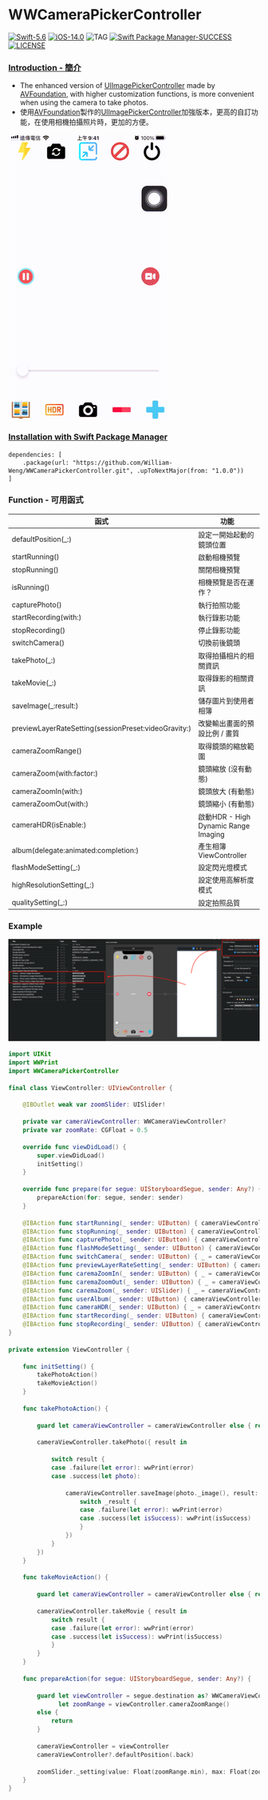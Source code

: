 # WWCameraPickerController
[![Swift-5.6](https://img.shields.io/badge/Swift-5.6-orange.svg?style=flat)](https://developer.apple.com/swift/) [![iOS-14.0](https://img.shields.io/badge/iOS-14.0-pink.svg?style=flat)](https://developer.apple.com/swift/) ![TAG](https://img.shields.io/github/v/tag/William-Weng/WWCameraPickerController) [![Swift Package Manager-SUCCESS](https://img.shields.io/badge/Swift_Package_Manager-SUCCESS-blue.svg?style=flat)](https://developer.apple.com/swift/) [![LICENSE](https://img.shields.io/badge/LICENSE-MIT-yellow.svg?style=flat)](https://developer.apple.com/swift/)

### [Introduction - 簡介](https://swiftpackageindex.com/William-Weng)
- The enhanced version of [UIImagePickerController](https://medium.com/彼得潘的試煉-勇者的-100-道-swift-ios-app-謎題/77-搭配-uiimagepickercontroller-選照片-ed2b2423b7a9) made by [AVFoundation](https://www.appcoda.com.tw/avfoundation-camera-app/), with higher customization functions, is more convenient when using the camera to take photos.
- 使用[AVFoundation](https://www.appcoda.com.tw/avfoundation-camera-app/)製作的[UIImagePickerController](https://medium.com/彼得潘的試煉-勇者的-100-道-swift-ios-app-謎題/77-搭配-uiimagepickercontroller-選照片-ed2b2423b7a9)加強版本，更高的自訂功能，在使用相機拍攝照片時，更加的方便。

![](./Example.gif)

### [Installation with Swift Package Manager](https://medium.com/彼得潘的-swift-ios-app-開發問題解答集/使用-spm-安裝第三方套件-xcode-11-新功能-2c4ffcf85b4b)
```
dependencies: [
    .package(url: "https://github.com/William-Weng/WWCameraPickerController.git", .upToNextMajor(from: "1.0.0"))
]
```

### Function - 可用函式
|函式|功能|
|-|-|
|defaultPosition(_:)|設定一開始起動的鏡頭位置|
|startRunning()|啟動相機預覽|
|stopRunning()|關閉相機預覽|
|isRunning()|相機預覽是否在運作？|
|capturePhoto()|執行拍照功能|
|startRecording(with:)|執行錄影功能|
|stopRecording()|停止錄影功能|
|switchCamera()|切換前後鏡頭|
|takePhoto(_:)|取得拍攝相片的相關資訊|
|takeMovie(_:)|取得錄影的相關資訊|
|saveImage(_:result:)|儲存圖片到使用者相簿|
|previewLayerRateSetting(sessionPreset:videoGravity:)|改變輸出畫面的預設比例 / 畫質|
|cameraZoomRange()|取得鏡頭的縮放範圍|
|cameraZoom(with:factor:)|鏡頭縮放 (沒有動態)|
|cameraZoomIn(with:)|鏡頭放大 (有動態)|
|cameraZoomOut(with:)|鏡頭縮小 (有動態)|
|cameraHDR(isEnable:)|啟動HDR - High Dynamic Range Imaging|
|album(delegate:animated:completion:)|產生相簿ViewController|
|flashModeSetting(_:)|設定閃光燈模式|
|highResolutionSetting(_:)|設定使用高解析度模式|
|qualitySetting(_:)|設定拍照品質|

### Example
![](./IBDesignable.png)

```swift
import UIKit
import WWPrint
import WWCameraPickerController

final class ViewController: UIViewController {
    
    @IBOutlet weak var zoomSlider: UISlider!
    
    private var cameraViewController: WWCameraViewController?
    private var zoomRate: CGFloat = 0.5
    
    override func viewDidLoad() {
        super.viewDidLoad()
        initSetting()
    }
        
    override func prepare(for segue: UIStoryboardSegue, sender: Any?) {
        prepareAction(for: segue, sender: sender)
    }
    
    @IBAction func startRunning(_ sender: UIButton) { cameraViewController?.startRunning() }
    @IBAction func stopRunning(_ sender: UIButton) { cameraViewController?.stopRunning() }
    @IBAction func capturePhoto(_ sender: UIButton) { cameraViewController?.capturePhoto() }
    @IBAction func flashModeSetting(_ sender: UIButton) { cameraViewController?.flashModeSetting(.on) }
    @IBAction func switchCamera(_ sender: UIButton) { _ = cameraViewController?.switchCamera() }
    @IBAction func previewLayerRateSetting(_ sender: UIButton) { cameraViewController?.previewLayerRateSetting(sessionPreset: .photo, videoGravity: .resizeAspect) }
    @IBAction func caremaZoomIn(_ sender: UIButton) { _ = cameraViewController?.cameraZoomIn(with: 0.5) }
    @IBAction func caremaZoomOut(_ sender: UIButton) { _ = cameraViewController?.cameraZoomOut(with: 0.5) }
    @IBAction func caremaZoom(_ sender: UISlider) { _ = cameraViewController?.cameraZoom(with: 0.5, factor: CGFloat(sender.value)) }
    @IBAction func userAlbum(_ sender: UIButton) { cameraViewController?.album() }
    @IBAction func cameraHDR(_ sender: UIButton) { _ = cameraViewController?.cameraHDR(isEnable: false) }
    @IBAction func startRecording(_ sender: UIButton) { cameraViewController?.startRecording(with: 3) }
    @IBAction func stopRecording(_ sender: UIButton) { cameraViewController?.stopRecording() }
}

private extension ViewController {
    
    func initSetting() {
        takePhotoAction()
        takeMovieAction()
    }
    
    func takePhotoAction() {
        
        guard let cameraViewController = cameraViewController else { return }
        
        cameraViewController.takePhoto({ result in
            
            switch result {
            case .failure(let error): wwPrint(error)
            case .success(let photo):
                
                cameraViewController.saveImage(photo._image(), result: { _result in
                    switch _result {
                    case .failure(let error): wwPrint(error)
                    case .success(let isSuccess): wwPrint(isSuccess)
                    }
                })
            }
        })
    }
    
    func takeMovieAction() {
        
        guard let cameraViewController = cameraViewController else { return }
        
        cameraViewController.takeMovie { result in
            switch result {
            case .failure(let error): wwPrint(error)
            case .success(let isSuccess): wwPrint(isSuccess)
            }
        }
    }
    
    func prepareAction(for segue: UIStoryboardSegue, sender: Any?) {
    
        guard let viewController = segue.destination as? WWCameraViewController,
              let zoomRange = viewController.cameraZoomRange()
        else {
            return
        }
        
        cameraViewController = viewController
        cameraViewController?.defaultPosition(.back)
        
        zoomSlider._setting(value: Float(zoomRange.min), max: Float(zoomRange.max), min: Float(zoomRange.min), isContinuous: true)
    }
}
```
